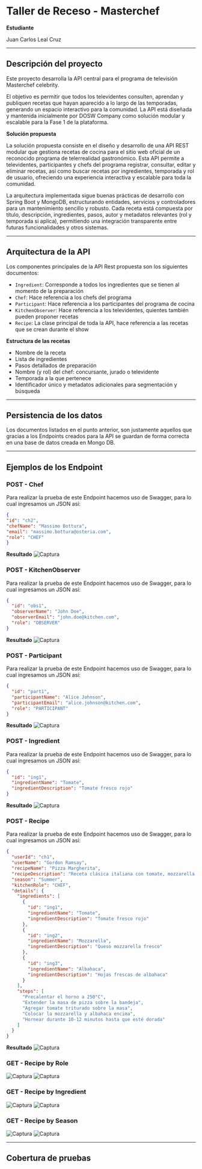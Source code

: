 # Taller de Receso - Masterchef

**Estudiante**

Juan Carlos Leal Cruz

___

## Descripción del proyecto

Este proyecto desarrolla la API central para el programa de televisión Masterchef celebrity.

El objetivo es permitir que todos los televidentes consulten, aprendan y publiquen recetas que hayan aparecido a lo largo de las temporadas, generando un espacio interactivo para la comunidad.
La API está diseñada y mantenida inicialmente por DOSW Company como solución modular y escalable para la Fase 1 de la plataforma.

**Solución propuesta**

La solución propuesta consiste en el diseño y desarrollo de una API REST modular que gestiona recetas de cocina para el sitio web oficial de un reconocido programa de telerrealidad gastronómico.
Esta API permite a televidentes, participantes y chefs del programa registrar, consultar, editar y eliminar recetas, así como buscar recetas por ingredientes, temporada y rol de usuario, ofreciendo una experiencia interactiva y escalable para toda la comunidad.

La arquitectura implementada sigue buenas prácticas de desarrollo con Spring Boot y MongoDB, estructurando entidades, servicios y controladores para un mantenimiento sencillo y robusto.
Cada receta está compuesta por título, descripción, ingredientes, pasos, autor y metadatos relevantes (rol y temporada si aplica), permitiendo una integración transparente entre futuras funcionalidades y otros sistemas.

___

## Arquitectura de la API

Los componentes principales de la API Rest propuesta son los siguientes documentos:

- `Ingredient`: Corresponde a todos los ingredientes que se tienen al momento de la preparación
- `Chef`: Hace referencia a los chefs del programa
- `Participant`: Hace referencia a los participantes del programa de cocina
- `KitchenObserver`: Hace referencia a los televidentes, quientes también pueden proponer recetas
- `Recipe`: La clase principal de toda la API, hace referencia a las recetas que se crean durante el show

**Estructura de las recetas**

- Nombre de la receta
- Lista de ingredientes
- Pasos detallados de preparación
- Nombre (y rol) del chef: concursante, jurado o televidente
- Temporada a la que pertenece
- Identificador único y metadatos adicionales para segmentación y búsqueda

___

## Persistencia de los datos

Los documentos listados en el punto anterior, son justamente aquellos que gracias a los Endpoints creados para la API se guardan de forma correcta en una base de datos creada en Mongo DB.

___

## Ejemplos de los Endpoint

### POST - Chef

Para realizar la prueba de este Endpoint hacemos uso de Swagger, para lo cual ingresamos un JSON así:

```json
{
"id": "ch2",
"chefName": "Massimo Bottura",
"email": "massimo.bottura@osteria.com",
"role": "CHEF"
}
```

**Resultado**
![Captura](Docs/Images/Post_chef.png)

### POST - KitchenObserver

Para realizar la prueba de este Endpoint hacemos uso de Swagger, para lo cual ingresamos un JSON así:

```json
{
  "id": "obs1",
  "observerName": "John Doe",
  "observerEmail": "john.doe@kitchen.com",
  "role": "OBSERVER"
}
```

**Resultado**
![Captura](Docs/Images/Post_observer.png)

### POST - Participant

Para realizar la prueba de este Endpoint hacemos uso de Swagger, para lo cual ingresamos un JSON así:

```json
{
  "id": "part1",
  "participantName": "Alice Johnson",
  "participantEmail": "alice.johnson@kitchen.com",
  "role": "PARTICIPANT"
}
```

**Resultado**
![Captura](Docs/Images/Post_participant.png)

### POST - Ingredient

Para realizar la prueba de este Endpoint hacemos uso de Swagger, para lo cual ingresamos un JSON así:

```json
{
  "id": "ing1",
  "ingredientName": "Tomate",
  "ingredientDescription": "Tomate fresco rojo"
}
```

**Resultado**
![Captura](Docs/Images/Post_Ingredient.png)

### POST - Recipe

Para realizar la prueba de este Endpoint hacemos uso de Swagger, para lo cual ingresamos un JSON así:

```json
{
  "userId": "ch1",
  "userName": "Gordon Ramsay",
  "recipeName": "Pizza Margherita",
  "recipeDescription": "Receta clásica italiana con tomate, mozzarella y albahaca",
  "season": "Summer",
  "kitchenRole": "CHEF",
  "details": {
    "ingredients": [
      {
        "id": "ing1",
        "ingredientName": "Tomate",
        "ingredientDescription": "Tomate fresco rojo"
      },
      {
        "id": "ing2",
        "ingredientName": "Mozzarella",
        "ingredientDescription": "Queso mozzarella fresco"
      },
      {
        "id": "ing3",
        "ingredientName": "Albahaca",
        "ingredientDescription": "Hojas frescas de albahaca"
      }
    ],
    "steps": [
      "Precalentar el horno a 250°C",
      "Extender la masa de pizza sobre la bandeja",
      "Agregar tomate triturado sobre la masa",
      "Colocar la mozzarella y albahaca encima",
      "Hornear durante 10-12 minutos hasta que esté dorada"
    ]
  }
} 
```

**Resultado**
![Captura](Docs/Images/Post_recipe.png)

### GET - Recipe by Role
![Captura](Docs/Images/Get_role.png)
![Captura](Docs/Images/Get_role_response.png)

### GET - Recipe by Ingredient
![Captura](Docs/Images/Get_ingredient.png)
![Captura](Docs/Images/Get_ingredient_response.png)

### GET - Recipe by Season
![Captura](Docs/Images/Get_season.png)
![Captura](Docs/Images/Get_season_response.png)

____

## Cobertura de pruebas 
